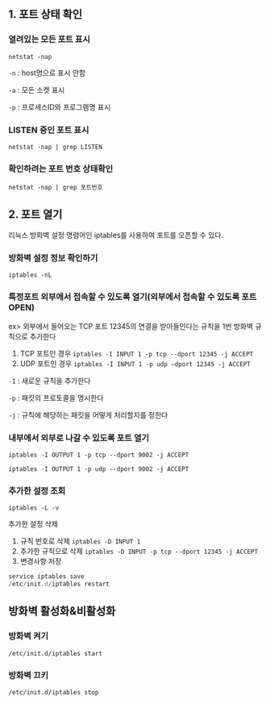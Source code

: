 ## 1. 포트 상태 확인

### 열려있는 모든 포트 표시

`netstat -nap`

`-n` : host명으로 표시 안함

`-a` : 모든 소켓 표시

`-p` : 프로세스ID와 프로그램명 표시

### LISTEN 중인 포트 표시

`netstat -nap | grep LISTEN`

### 확인하려는 포트 번호 상태확인

`netstat -nap | grep 포트번호`

## 2. 포트 열기

리눅스 방화벽 설정 명령어인 iptables를 사용하여 포트를 오픈할 수 있다.

### 방화벽 설정 정보 확인하기

`iptables -nL`

### 특정포트 외부에서 접속할 수 있도록 열기(외부에서 접속할 수 있도록 포트 OPEN)

ex> 외부에서 들어오는 TCP 포트 12345의 연결을 받아들인다는 규칙을 1번 방화벽 규칙으로 추가한다

1. TCP 포트인 경우
`iptables -I INPUT 1 -p tcp --dport 12345 -j ACCEPT`
2. UDP 포트인 경우
`iptables -I INPUT 1 -p udp —dport 12345 -j ACCEPT`

`-I` : 새로운 규칙을 추가한다

`-p` : 패킷의 프로토콜을 명시한다

`-j` : 규칙에 해당하는 패킷을 어떻게 처리할지를 정한다

### 내부에서 외부로 나갈 수 있도록 포트 열기

`iptables -I OUTPUT 1 -p tcp --dport 9002 -j ACCEPT`

`iptables -I OUTPUT 1 -p udp --dport 9002 -j ACCEPT`

### 추가한 설정 조회

`iptables -L -v`

추가한 설정 삭제

1. 규칙 번호로 삭제 `iptables -D INPUT 1`
2. 추가한 규칙으로 삭제 `iptables -D INPUT -p tcp --dport 12345 -j ACCEPT`
3. 변경사항 저장

```jsx
service iptables save
/etc/init.d/iptables restart
```

## 방화벽 활성화&비활성화

### 방화벽 켜기

`/etc/init.d/iptables start`

### 방화벽 끄키

`/etc/init.d/iptables stop`